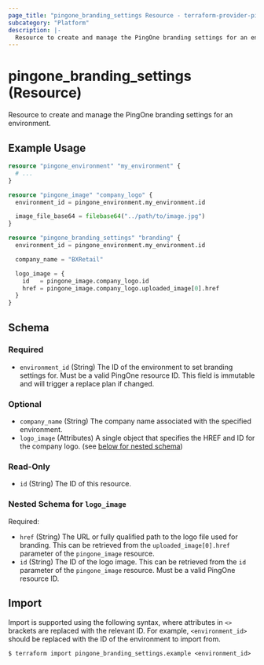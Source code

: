 ```yaml
---
page_title: "pingone_branding_settings Resource - terraform-provider-pingone"
subcategory: "Platform"
description: |-
  Resource to create and manage the PingOne branding settings for an environment.
---
```


# pingone_branding_settings (Resource)

Resource to create and manage the PingOne branding settings for an environment.

## Example Usage

```terraform
resource "pingone_environment" "my_environment" {
  # ...
}

resource "pingone_image" "company_logo" {
  environment_id = pingone_environment.my_environment.id

  image_file_base64 = filebase64("../path/to/image.jpg")
}

resource "pingone_branding_settings" "branding" {
  environment_id = pingone_environment.my_environment.id

  company_name = "BXRetail"

  logo_image = {
    id   = pingone_image.company_logo.id
    href = pingone_image.company_logo.uploaded_image[0].href
  }
}
```

<!-- schema generated by tfplugindocs -->
## Schema

### Required

- `environment_id` (String) The ID of the environment to set branding settings for.  Must be a valid PingOne resource ID.  This field is immutable and will trigger a replace plan if changed.

### Optional

- `company_name` (String) The company name associated with the specified environment.
- `logo_image` (Attributes) A single object that specifies the HREF and ID for the company logo. (see [below for nested schema](#nestedatt--logo_image))

### Read-Only

- `id` (String) The ID of this resource.

<a id="nestedatt--logo_image"></a>
### Nested Schema for `logo_image`

Required:

- `href` (String) The URL or fully qualified path to the logo file used for branding.  This can be retrieved from the `uploaded_image[0].href` parameter of the `pingone_image` resource.
- `id` (String) The ID of the logo image.  This can be retrieved from the `id` parameter of the `pingone_image` resource.  Must be a valid PingOne resource ID.

## Import

Import is supported using the following syntax, where attributes in `<>` brackets are replaced with the relevant ID.  For example, `<environment_id>` should be replaced with the ID of the environment to import from.

```shell
$ terraform import pingone_branding_settings.example <environment_id>
```
